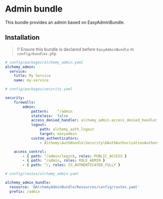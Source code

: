 # Admin bundle

This bundle provides an admin based on EasyAdminBundle.

## Installation

> !! Ensure this bundle is declared before `EasyAdminBundle` in `config/bundles.php`

```yaml
# config/packages/alchemy_admin.yaml
alchemy_admin:
  service:
    title: My Service
    name: my-service
```

```yaml
# config/packages/security.yaml

security:
    firewalls:
        admin:
            pattern:    ^/admin
            stateless:  false
            access_denied_handler: alchemy_admin.access_denied_handler
            logout:
                path: alchemy_auth_logout
                target: easyadmin
            custom_authenticators:
                - Alchemy\AuthBundle\Security\OAuthAuthorizationAuthenticator

    access_control:
        - { path: ^/admin/login$, roles: PUBLIC_ACCESS }
        - { path: ^/admin, roles: ROLE_ADMIN }
        - { path: ^/, roles: IS_AUTHENTICATED_FULLY }
```

```yaml
# config/routes/alchemy_admin.yaml

alchemy_admin_bundle:
  resource: '@AlchemyAdminBundle/Resources/config/routes.yaml'
  prefix: /admin
```
